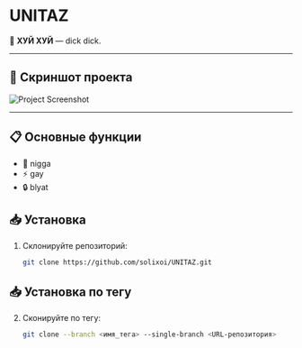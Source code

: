 # UNITAZ

🚀 **ХУЙ ХУЙ** — dick dick.

---

## 📸 Скриншот проекта

![Project Screenshot](https://img.joomcdn.net/3a6ee2536a533901a985ec50204e659779c1bea3_400_400.jpeg)

---

## 📋 Основные функции
- 🌟 nigga
- ⚡️ gay
- 🔒 blyat

## 📥 Установка
1. Склонируйте репозиторий:
   ```bash
   git clone https://github.com/solixoi/UNITAZ.git

## 📥 Установка по тегу
2. Сконируйте по тегу:
    ```bash
    git clone --branch <имя_тега> --single-branch <URL-репозитория>